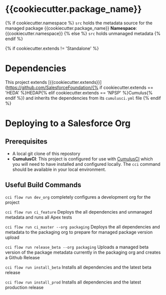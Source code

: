 # {{cookiecutter.package_name}}

{% if cookiecutter.namespace %}
`src` holds the metadata source for the managed package {{cookiecutter.package_name}}
**Namespace**: {{cookiecutter.namespace}}
{% else %}
`src` holds unmanaged metadata
{% endif %}

{% if cookiecutter.extends != 'Standalone' %}
# Dependencies

This project extends [{{cookiecutter.extends}}](https://github.com/SalesforceFoundation/{% if cookiecutter.extends == 'HEDA' %}HEDAP{% elif cookiecutter.extends == 'NPSP' %}Cumulus{% endif %}) and inherits the dependencies from its `cumulusci.yml` file
{% endif %}


# Deploying to a Salesforce Org

## Prerequisites

* A local git clone of this repostory
* **CumulusCI**: This project is configured for use with [CumulusCI](http://cumulusci.readthedocs.io) which you will need to have installed and configured locally.  The `cci` command should be available in your local environment.

## Useful Build Commands

`cci flow run dev_org`
completely configures a development org for the project

`cci flow run ci_feature`
Deploys the all dependencies and unmanaged metadata and runs all Apex tests

`cci flow run ci_master --org packaging`
Deploys the all dependencies and metadata to the packaging org to prepare for managed package version upload

`cci flow run release_beta --org packaging`
Uploads a managed beta version of the package metadata currently in the packaging org and creates a Github Release

`cci flow run install_beta`
Installs all dependencies and the latest beta release

`cci flow run install_prod`
Installs all dependencies and the latest production release


